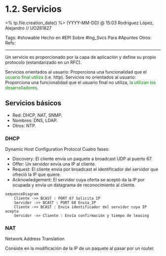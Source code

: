 # 1.2. Servicios
<% tp.file.creation_date() %> (YYYY-MM-DD) @ 15:03
Rodríguez López, Alejandro // UO281827

Tags:
	#showable
	Hecho en #EPI
	Sobre #Ing_Svcs
	Para #Apuntes
	Otros:
	Refs:
 
<hr>

Un servicio es proporcionado por la capa de aplicación y define su propio protocolo (estandarizado en un RFC).

Servicios orientados al usuario: Proporciona una funcionalidad que el <font color=green>usuario final utiliza</font> (i.e. http).
Servicios no orientados al usuario: Proporciona una funcionalidad que el usuario final no utiliza, <font color=green>la utilizan los desarrolladores</font>.

## Servicios básicos

- Red: DHCP, NAT, SNMP.
- Nombres: DNS, LDAP.
- Otros: NTP.

### DHCP

Dynamic Host Configuration Protocol
Cuatro fases:
- Discovery: El cliente envía un paquete a broadcast UDP al puerto 67.
- Offer: Un servidor envía una IP al cliente.
- Request: El cliente envía por broadcast el identificador del servidor que ofreció la IP que quiere.
- Acknowledgement: El servidor cuya oferta se aceptó da la IP por ocupada y envía un datagrama de reconocimiento al cliente.

```mermaid
sequenceDiagram
	Cliente ->> BCAST : PORT 67 Solicita IP
	Servidor ->> BCAST : PORT 68 Envía_IP
	Cliente ->> BCAST : Envía identificador del servidor cuya IP acepta
	Servidor ->> Cliente : Envía confirmación y tiempo de leasing
```

### NAT

Network Address Translation

Consiste en la modificación de la IP de un paquete al pasar por un router.